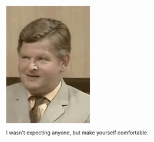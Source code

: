 ![Benny Hill doing the Benny Hill face](https://github.com/aarongarciah/aarongarciah/blob/master/benny-hill.gif)

I wasn't expecting anyone, but make yourself comfortable.

<!--
**aarongarciah/aarongarciah** is a ✨ _special_ ✨ repository because its `README.md` (this file) appears on your GitHub profile.

Here are some ideas to get you started:

- 🔭 I’m currently working on ...
- 🌱 I’m currently learning ...
- 👯 I’m looking to collaborate on ...
- 🤔 I’m looking for help with ...
- 💬 Ask me about ...
- 📫 How to reach me: ...
- 😄 Pronouns: ...
- ⚡ Fun fact: ...
-->
